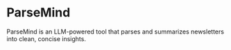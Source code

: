 # ParseMind
ParseMind is an LLM-powered tool that parses and summarizes newsletters into clean, concise insights.
